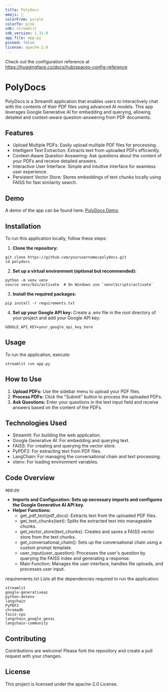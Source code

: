 ```yaml
---
title: Polydocs
emoji: 🏃
colorFrom: purple
colorTo: pink
sdk: streamlit
sdk_version: 1.31.0
app_file: app.py
pinned: false
license: apache-2.0
---
```


Check out the configuration reference at https://huggingface.co/docs/hub/spaces-config-reference


# PolyDocs
PolyDocs is a Streamlit application that enables users to interactively chat with the contents of their PDF files using advanced AI models. This app leverages Google Generative AI for embedding and querying, allowing detailed and context-aware question-answering from PDF documents.

## Features
- Upload Multiple PDFs: Easily upload multiple PDF files for processing.
- Intelligent Text Extraction: Extracts text from uploaded PDFs efficiently.
- Context-Aware Question Answering: Ask questions about the content of your PDFs and receive detailed answers.
- Interactive User Interface: Simple and intuitive interface for seamless user experience.
- Persistent Vector Store: Stores embeddings of text chunks locally using FAISS for fast similarity search.
## Demo
A demo of the app can be found here: [PolyDocs Demo](https://huggingface.co/spaces/shubhendu-ghosh/polydocs)

## Installation
To run this application locally, follow these steps:

1. **Clone the repository:**

````
git clone https://github.com/yourusername/polydocs.git
cd polydocs
````
2. **Set up a virtual environment (optional but recommended):**

```
python -m venv venv
source venv/bin/activate  # On Windows use `venv\Scripts\activate`
````

3. **Install the required packages:**

```
pip install -r requirements.txt
```

4. **Set up your Google API key:**
Create a .env file in the root directory of your project and add your Google API key:

```
GOOGLE_API_KEY=your_google_api_key_here
```

## Usage
To run the application, execute:

```
streamlit run app.py
```

## How to Use
1. **Upload PDFs:** Use the sidebar menu to upload your PDF files.
2. **Process PDFs:** Click the "Submit" button to process the uploaded PDFs.
3. **Ask Questions:** Enter your questions in the text input field and receive answers based on the content of the PDFs.
   
## Technologies Used
- Streamlit: For building the web application.
- Google Generative AI: For embedding and querying text.
- FAISS: For creating and querying the vector store.
- PyPDF2: For extracting text from PDF files.
- LangChain: For managing the conversational chain and text processing.
- otenv: For loading environment variables.
  
## Code Overview
app.py
- **Imports and Configuration: Sets up necessary imports and configures the Google Generative AI API key.**
- **Helper Functions:**
  - get_pdf_text(pdf_docs): Extracts text from the uploaded PDF files.
  - get_text_chunks(text): Splits the extracted text into manageable chunks.
  - get_vector_store(text_chunks): Creates and saves a FAISS vector store from the text chunks.
  - get_conversational_chain(): Sets up the conversational chain using a custom prompt template.
  - user_input(user_question): Processes the user's question by querying the FAISS index and generating a response.
  - Main Function: Manages the user interface, handles file uploads, and processes user input.

requirements.txt
Lists all the dependencies required to run the application:

```
streamlit
google-generativeai
python-dotenv
langchain
PyPDF2
chromadb
faiss-cpu
langchain_google_genai
langchain-community
```

## Contributing
Contributions are welcome! Please fork the repository and create a pull request with your changes.

## License
This project is licensed under the apache-2.0 License.
